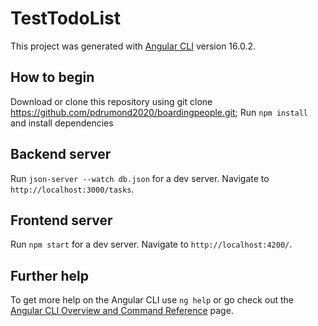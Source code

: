 # TestTodoList

This project was generated with [Angular CLI](https://github.com/angular/angular-cli) version 16.0.2.

## How to begin

Download or clone this repository using git clone https://github.com/pdrumond2020/boardingpeople.git;
Run `npm install` and install dependencies

## Backend server

Run `json-server --watch db.json` for a dev server. Navigate to `http://localhost:3000/tasks`. 

## Frontend server

Run `npm start` for a dev server. Navigate to `http://localhost:4200/`. 

## Further help

To get more help on the Angular CLI use `ng help` or go check out the [Angular CLI Overview and Command Reference](https://angular.io/cli) page.
